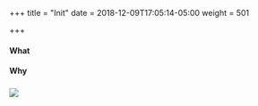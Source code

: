 +++
title = "Init"
date = 2018-12-09T17:05:14-05:00
weight = 501

+++

#### What

#### Why

### ![](/intro-k8/images/kubernetes/pod.png)
